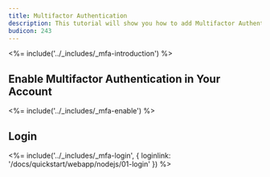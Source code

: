 ```yaml
---
title: Multifactor Authentication
description: This tutorial will show you how to add Multifactor Authentication to your NodeJS WebApp with auth0.
budicon: 243
---
```


<%= include('../_includes/_mfa-introduction') %>

## Enable Multifactor Authentication in Your Account

<%= include('../_includes/_mfa-enable') %>

## Login

<%= include('../_includes/_mfa-login', { loginlink: '/docs/quickstart/webapp/nodejs/01-login' }) %>

